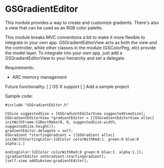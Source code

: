 GSGradientEditor
===========

This module provides a way to create and customize gradients.  There's also a view that can be used as an RGB color palette.

This module breaks MVC conventions a bit to make it more flexible to integrate in your own app.  GSGradientEditorView acts as both the view and the controller, while other classes in the module (GSColorPeg, etc) provide the model layer.  To integrate into your own app, just add a GSGradientEditorView to your heirarchy and set a delegate.

Requirements:
- ARC memory management

Future functionality:
[ ] OS X support
[ ] Add a sample project

Sample code:
```
#include "GSGradientEditor.h"

CGSize suggestedSize = [GSGradientEditorView suggestedViewSize];
GSGradientEditorView *gradientEditor = [[GSGradientEditorView alloc] initWithFrame:CGRectMake(0, 0, suggestedSize.width, suggestedSize.height)];
gradientEditor.delegate = self;
GSGradient *startingGradient = [[GSGradient alloc] initWithStartingColor:[UIColor colorWithRed:1. green:0 blue:0 alpha:1.]
															 endingColor:[UIColor colorWithRed:0 green:0 blue:1. alpha:1.]];
[gradientEditor setGradient:startingGradient];
[self.view addSubview:gradientEditor];

```